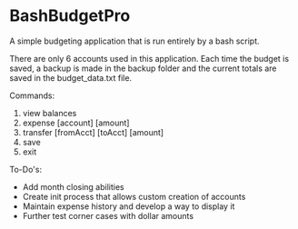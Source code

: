 BashBudgetPro
=============

A simple budgeting application that is run entirely by a bash script.

There are only 6 accounts used in this application.  Each time the budget is saved, a backup is made in
the backup folder and the current totals are saved in the budget_data.txt file.

Commands:
1) view balances
2) expense [account] [amount]
3) transfer [fromAcct] [toAcct] [amount]
4) save
5) exit


To-Do's:

- Add month closing abilities
- Create init process that allows custom creation of accounts
- Maintain expense history and develop a way to display it
- Further test corner cases with dollar amounts
